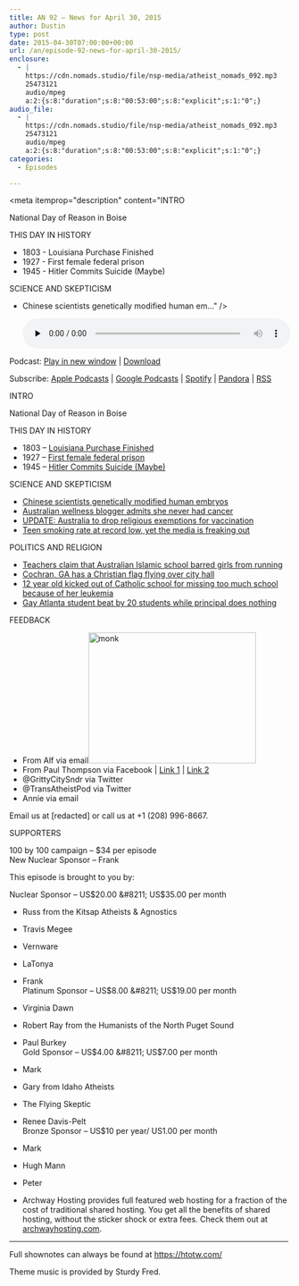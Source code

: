 ```yaml
---
title: AN 92 – News for April 30, 2015
author: Dustin
type: post
date: 2015-04-30T07:00:00+00:00
url: /an/episode-92-news-for-april-30-2015/
enclosure:
  - |
    https://cdn.nomads.studio/file/nsp-media/atheist_nomads_092.mp3
    25473121
    audio/mpeg
    a:2:{s:8:"duration";s:8:"00:53:00";s:8:"explicit";s:1:"0";}
audio_file:
  - |
    https://cdn.nomads.studio/file/nsp-media/atheist_nomads_092.mp3
    25473121
    audio/mpeg
    a:2:{s:8:"duration";s:8:"00:53:00";s:8:"explicit";s:1:"0";}
categories:
  - Episodes

---
```

<div itemscope itemtype="http://schema.org/AudioObject">
  <meta itemprop="name" content="Episode 92 &#8211; News for April 30, 2015" />
  
  <meta itemprop="uploadDate" content="2015-04-30T01:00:00-06:00" />
  
  <meta itemprop="encodingFormat" content="audio/mpeg" />
  
  <meta itemprop="duration" content="PT53M00S" />
  
  <meta itemprop="description" content="INTRO

National Day of Reason in Boise

THIS DAY IN HISTORY

* 1803 - Louisiana Purchase Finished
* 1927 - First female federal prison
* 1945 - Hitler Commits Suicide (Maybe)

SCIENCE AND SKEPTICISM

* Chinese scientists genetically modified human em..." />
  
  <meta itemprop="contentUrl" content="https://dts.podtrac.com/redirect.mp3/cdn.nomads.studio/file/nsp-media/atheist_nomads_092.mp3" />
  
  <meta itemprop="contentSize" content="24.3" />
  </p> 
  
  <div class="powerpress_player" id="powerpress_player_8347">
    <audio class="wp-audio-shortcode" id="audio-5146-91" preload="none" style="width: 100%;" controls="controls"><source type="audio/mpeg" src="https://dts.podtrac.com/redirect.mp3/cdn.nomads.studio/file/nsp-media/atheist_nomads_092.mp3?_=91" /><a href="https://dts.podtrac.com/redirect.mp3/cdn.nomads.studio/file/nsp-media/atheist_nomads_092.mp3">https://dts.podtrac.com/redirect.mp3/cdn.nomads.studio/file/nsp-media/atheist_nomads_092.mp3</a></audio>
  </div>
</div>

<p class="powerpress_links powerpress_links_mp3">
  Podcast: <a href="https://dts.podtrac.com/redirect.mp3/cdn.nomads.studio/file/nsp-media/atheist_nomads_092.mp3" class="powerpress_link_pinw" target="_blank" title="Play in new window" onclick="return powerpress_pinw('https://htotw.com/?powerpress_pinw=5146-podcast');" rel="nofollow">Play in new window</a> | <a href="https://dts.podtrac.com/redirect.mp3/cdn.nomads.studio/file/nsp-media/atheist_nomads_092.mp3" class="powerpress_link_d" title="Download" rel="nofollow" download="atheist_nomads_092.mp3">Download</a>
</p>

<p class="powerpress_links powerpress_subscribe_links">
  Subscribe: <a href="https://podcasts.apple.com/us/podcast/humanists-take-on-the-world/id530050098?mt=2&ls=1" class="powerpress_link_subscribe powerpress_link_subscribe_itunes" target="_blank" title="Subscribe on Apple Podcasts" rel="nofollow">Apple Podcasts</a> | <a href="https://www.google.com/podcasts?feed=aHR0cDovL2F0aGVpc3Rub21hZHMubGlic3luLmNvbS9yc3M%3D" class="powerpress_link_subscribe powerpress_link_subscribe_googleplay" target="_blank" title="Subscribe on Google Podcasts" rel="nofollow">Google Podcasts</a> | <a href="https://open.spotify.com/show/3LzK2xZGike6Tc1GEMtMbr?si=LieN9SNuTpq96smuaUsH8A" class="powerpress_link_subscribe powerpress_link_subscribe_spotify" target="_blank" title="Subscribe on Spotify" rel="nofollow">Spotify</a> | <a href="https://www.pandora.com/podcast/atheist-nomads/PC:10122?corr=62071012&part=ug" class="powerpress_link_subscribe powerpress_link_subscribe_pandora" target="_blank" title="Subscribe on Pandora" rel="nofollow">Pandora</a> | <a href="https://htotw.com/feed/podcast/" class="powerpress_link_subscribe powerpress_link_subscribe_rss" target="_blank" title="Subscribe via RSS" rel="nofollow">RSS</a>
</p>

INTRO

National Day of Reason in Boise

THIS DAY IN HISTORY

* 1803 &#8211; <a href="http://www.history.com/this-day-in-history/louisiana-purchase-concluded" target="_blank" rel="noopener">Louisiana Purchase Finished</a>  
* 1927 &#8211; <a href="http://www.history.com/this-day-in-history/the-first-federal-prison-for-women-opens" target="_blank" rel="noopener">First female federal prison</a>  
* 1945 &#8211; <a href="http://www.history.com/this-day-in-history/adolf-hitler-commits-suicide-in-his-underground-bunker" target="_blank" rel="noopener">Hitler Commits Suicide (Maybe)</a>

SCIENCE AND SKEPTICISM

* <a href="http://www.nature.com/news/chinese-scientists-genetically-modify-human-embryos-1.17378" target="_blank" rel="noopener">Chinese scientists genetically modified human embryos</a>  
* <a href="http://www.theguardian.com/australia-news/2015/apr/22/none-of-its-true-wellness-blogger-belle-gibson-admits-she-never-had-cancer" target="_blank" rel="noopener">Australian wellness blogger admits she never had cancer</a>  
* <a href="http://m.dailytelegraph.com.au/news/nsw/no-jab-no-pay-reforms-religious-exemptions-for-vaccination-dumped/story-fnpn118l-1227309841664?sv=7b4d4514060c948fc9e82578e0acd8" target="_blank" rel="noopener">UPDATE: Australia to drop religious exemptions for vaccination</a>  
* <a href="http://www.ktvb.com/story/news/local/2015/04/22/e-cigarette-use-on-the-rise-among-teenagers/26161351/" target="_blank" rel="noopener">Teen smoking rate at record low, yet the media is freaking out</a>

POLITICS AND RELIGION

* <a href="http://www.theage.com.au/victoria/girls-at-islamic-school-banned-from-running-teachers-claim-20150423-1mr0io.html" target="_blank" rel="noopener">Teachers claim that Australian Islamic school barred girls from running</a>  
* <a href="http://www.rawstory.com/2015/04/rural-georgia-city-council-votes-to-fly-christian-flag-at-city-hall-over-objections-by-its-own-attorney/" target="_blank" rel="noopener">Cochran, GA has a Christian flag flying over city hall</a>  
* <a href="http://wwmt.com/news/features/top-stories/stories/Young-girl-who-battled-cancer-dismissed-from-school-over-attendance-academic-performance-118561.shtml#.VT2KbSfYKV4" target="_blank" rel="noopener">12 year old kicked out of Catholic school for missing too much school because of her leukemia</a>  
* <a href="http://www.rawstory.com/2015/04/gay-student-has-screwdriver-jabbed-in-face-during-5-round-brawl-as-principal-watches-without-helping/" target="_blank" rel="noopener">Gay Atlanta student beat by 20 students while principal does nothing</a>

FEEDBACK

* From Alf via email<img decoding="async" loading="lazy" class=" size-medium wp-image-1023 alignright" src="https://www.htotw.com/wp-content/uploads/2015/04/monk-300x234.jpg" alt="monk" width="300" height="234" />  
* From Paul Thompson via Facebook | <a href="http://www.skepticule.co.uk/2015/04/skepticule-093-20150330.html" target="_blank" rel="noopener">Link 1</a> | <a href="http://skepticalprobe.blogspot.co.uk/2013/06/electronic-cigarettes-bma-abandons.html" target="_blank" rel="noopener">Link 2</a>  
* @GrittyCitySndr via Twitter  
* @TransAtheistPod via Twitter  
* Annie via email

Email us at [redacted] or call us at +1 (208) 996-8667.

SUPPORTERS

100 by 100 campaign &#8211; $34 per episode  
New Nuclear Sponsor &#8211; Frank

This episode is brought to you by:

Nuclear Sponsor &#8211; US$20.00 &#8211; US$35.00 per month  
* Russ from the Kitsap Atheists & Agnostics  
* Travis Megee  
* Vernware  
* LaTonya  
* Frank  
Platinum Sponsor &#8211; US$8.00 &#8211; US$19.00 per month  
* Virginia Dawn  
* Robert Ray from the Humanists of the North Puget Sound  
* Paul Burkey  
Gold Sponsor &#8211; US$4.00 &#8211; US$7.00 per month  
* Mark  
* Gary from Idaho Atheists  
* The Flying Skeptic  
* Renee Davis-Pelt  
Bronze Sponsor &#8211; US$10 per year/ US1.00 per month  
* Mark  
* Hugh Mann  
* Peter

* Archway Hosting provides full featured web hosting for a fraction of the cost of traditional shared hosting. You get all the benefits of shared hosting, without the sticker shock or extra fees. Check them out at <a href="http://archwayhosting.com/" target="_blank" rel="noopener">archwayhosting.com</a>.

<hr width="500" />

Full shownotes can always be found at <https://htotw.com/>  

Theme music is provided by Sturdy Fred.